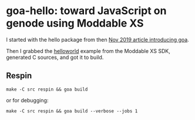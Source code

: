 # goa-hello: toward JavaScript on genode using Moddable XS

I started with the hello package from then [Nov 2019 article
introducing goa](https://genodians.org/nfeske/2019-11-25-goa).

Then I grabbed the
[helloworld](https://github.com/Moddable-OpenSource/moddable/tree/public/examples/helloworld)
example from the Moddable XS SDK, generated C sources, and got it to
build.

## Respin

```
make -C src respin && goa build
```

or for debugging:

```
make -C src respin && goa build --verbose --jobs 1
```

